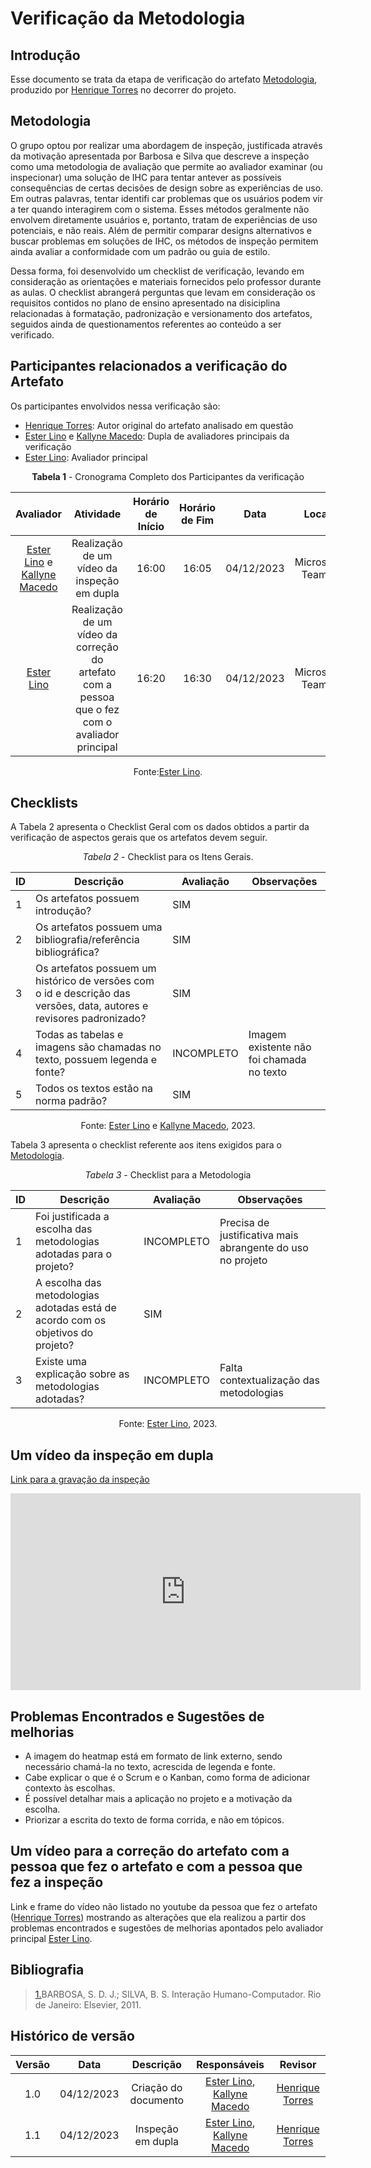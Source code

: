 # **Verificação da Metodologia**

## Introdução

Esse documento se trata da etapa de verificação do artefato [Metodologia](https://interacao-humano-computador.github.io/2023.2-OnlineJudge/primeira-entrega/metodologia/), produzido por [Henrique Torres](https://github.com/henriqtorresl) no decorrer do projeto.

## Metodologia

O grupo optou por realizar uma abordagem de inspeção, justificada através da motivação apresentada por Barbosa e Silva que descreve a inspeção como uma metodologia de avaliação que permite ao avaliador examinar (ou inspecionar) uma solução de IHC para tentar antever as possíveis consequências de certas decisões de design sobre as experiências de uso. Em outras palavras, tentar identifi car problemas que os usuários podem vir a ter quando interagirem com o sistema. Esses métodos geralmente não envolvem diretamente usuários e, portanto, tratam de experiências de uso potenciais, e não reais. Além de permitir comparar designs alternativos e buscar problemas em soluções de IHC, os métodos de inspeção permitem ainda avaliar a conformidade com um padrão ou guia de estilo.

Dessa forma, foi desenvolvido um checklist de verificação, levando em consideração as orientações e materiais fornecidos pelo professor durante as aulas. O checklist abrangerá perguntas que levam em consideração os requisitos contidos no plano de ensino apresentado na disiciplina relacionadas à formatação, padronização e versionamento dos artefatos, seguidos ainda de questionamentos referentes ao conteúdo a ser verificado.

## Participantes relacionados a verificação do Artefato

Os participantes envolvidos nessa verificação são:

- [Henrique Torres](https://github.com/henriqtorresl): Autor original do artefato analisado em questão
- [Ester Lino](https://github.com/esteerlino) e  [Kallyne Macedo](https://github.com/kalipassos): Dupla de avaliadores principais da verificação
- [Ester Lino](https://github.com/esteerlino): Avaliador principal

<center>

**Tabela 1** - Cronograma Completo dos Participantes da verificação

|                                        Avaliador                                        |                                              Atividade                                              | Horário de Início | Horário de Fim |    Data    |      Local      |
| :--------------------------------------------------------------------------------------: | :--------------------------------------------------------------------------------------------------: | :-----------------: | :-------------: | :--------: | :-------------: |
| [Ester Lino](https://github.com/esteerlino) e  [Kallyne Macedo](https://github.com/kalipassos) |                           Realização de um vídeo da inspeção em dupla                           |        16:00        |      16:05      | 04/12/2023 | Microsoft Teams |
|                         [Ester Lino](https://github.com/esteerlino)                         | Realização de um vídeo da correção do artefato com a pessoa que o fez com o avaliador principal |        16:20        |      16:30      | 04/12/2023 | Microsoft Teams |

Fonte:[Ester Lino](https://github.com/esteerlino).

</center>

## Checklists

A Tabela 2 apresenta o Checklist Geral com os dados obtidos a partir da verificação de aspectos gerais que os artefatos devem seguir.

<center>

_Tabela 2_ - Checklist para os Itens Gerais.

| ID | Descrição                                                                                                                | Avaliação | Observações                              |
| -- | -------------------------------------------------------------------------------------------------------------------------- | ----------- | ------------------------------------------ |
| 1  | Os artefatos possuem introdução?                                                                                         | SIM         |                                            |
| 2  | Os artefatos possuem uma bibliografia/referência bibliográfica?                                                          | SIM         |                                            |
| 3  | Os artefatos possuem um histórico de versões com o id e descrição das versões, data, autores e revisores padronizado? | SIM         |                                            |
| 4  | Todas as tabelas e imagens são chamadas no texto, possuem legenda e fonte?                                                | INCOMPLETO  | Imagem existente não foi chamada no texto |
| 5  | Todos os textos estão na norma padrão?                                                                                   | SIM         |                                            |

Fonte: [Ester Lino](https://github.com/esteerlino) e [Kallyne Macedo](https://github.com/kalipassos), 2023.

</center>

Tabela 3 apresenta o checklist referente aos itens exigidos para o [Metodologia](https://interacao-humano-computador.github.io/2023.2-OnlineJudge/primeira-entrega/metodologia/).

<center>

_Tabela 3_ - Checklist para a Metodologia

| ID | Descrição                                                                      | Avaliação | Observações                                              |
| -- | -------------------------------------------------------------------------------- | ----------- | ---------------------------------------------------------- |
| 1  | Foi justificada a escolha das metodologias adotadas para o projeto?              | INCOMPLETO  | Precisa de justificativa mais abrangente do uso no projeto |
| 2  | A escolha das metodologias adotadas está de acordo com os objetivos do projeto? | SIM         |                                                            |
| 3  | Existe uma explicação sobre as metodologias adotadas?                          | INCOMPLETO  | Falta contextualização das metodologias                  |

Fonte: [Ester Lino](https://github.com/esteerlino), 2023.

</center>

## Um vídeo da inspeção em dupla

[Link para a gravação da inspeção](https://www.youtube.com/watch?v=f0A1Ye21ZeM)

<iframe width="560" height="315" src="https://www.youtube.com/embed/f0A1Ye21ZeM?si=A9PRqw6UgQjGfgxK" title="YouTube video player" frameborder="0" allow="accelerometer; autoplay; clipboard-write; encrypted-media; gyroscope; picture-in-picture; web-share" allowfullscreen></iframe>


## Problemas Encontrados e Sugestões de melhorias

* A imagem do heatmap está em formato de link externo, sendo necessário chamá-la no texto, acrescida de legenda e fonte.
* Cabe explicar o que é o Scrum e o Kanban, como forma de adicionar contexto às escolhas.
* É possível detalhar mais a aplicação no projeto e a motivação da escolha.
* Priorizar a escrita do texto de forma corrida, e não em tópicos.

## Um vídeo para a correção do artefato com a pessoa que fez o artefato e com a pessoa que fez a inspeção

Link e frame do vídeo não listado no youtube da pessoa que fez o artefato ([Henrique Torres](https://github.com/henriqtorresl)) mostrando as alterações que ela realizou a partir dos problemas encontrados e sugestões de melhorias apontados pelo avaliador principal [Ester Lino](https://github.com/esteerlino).

## Bibliografia

> <a id="REF1" href="#anchor_1">1.</a>BARBOSA, S. D. J.; SILVA, B. S. Interação Humano-Computador. Rio de Janeiro: Elsevier, 2011.<br>

## Histórico de versão

| Versão |    Data    |      Descrição      |                                     Responsáveis                                     |                     Revisor                     |
| :-----: | :--------: | :--------------------: | :------------------------------------------------------------------------------------: | :----------------------------------------------: |
|   1.0   | 04/12/2023 | Criação do documento | [Ester Lino](https://github.com/esteerlino), [Kallyne Macedo](https://github.com/kalipassos) | [Henrique Torres](https://github.com/henriqtorresl) |
|   1.1   | 04/12/2023 |  Inspeção em dupla  | [Ester Lino](https://github.com/esteerlino), [Kallyne Macedo](https://github.com/kalipassos) | [Henrique Torres](https://github.com/henriqtorresl) |
